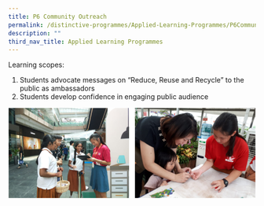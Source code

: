 ```yaml
---
title: P6 Community Outreach
permalink: /distinctive-programmes/Applied-Learning-Programmes/P6CommunityOutreach/
description: ""
third_nav_title: Applied Learning Programmes
---
```

Learning scopes: 

1. Students advocate messages on “Reduce, Reuse and Recycle” to the public as ambassadors
2. Students develop confidence in engaging public audience
	
<img alt="Our students interacting with the public" src="/images/p6%20community%20outreach.png">